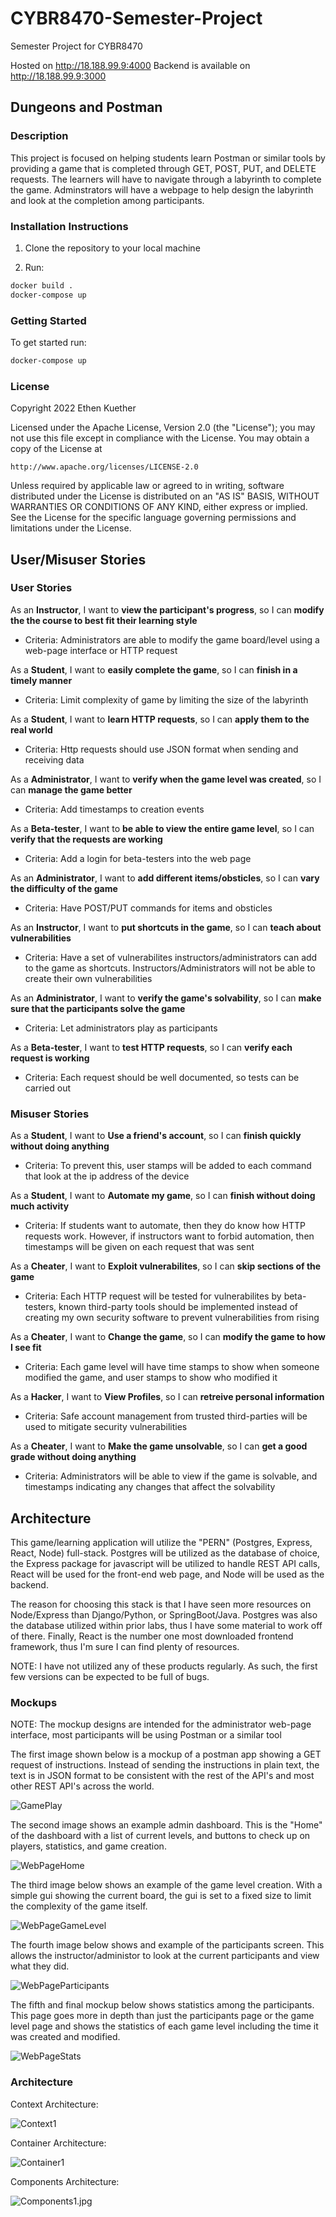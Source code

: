 # CYBR8470-Semester-Project
Semester Project for CYBR8470

Hosted on http://18.188.99.9:4000
Backend is available on http://18.188.99.9:3000

## Dungeons and Postman

### Description

This project is focused on helping students learn Postman or similar tools by providing a game that is completed through GET, POST, PUT, and DELETE requests. The learners will have to navigate through a labyrinth to complete the game. Adminstrators will have a webpage to help design the labyrinth and look at the completion among participants.

### Installation Instructions

1. Clone the repository to your local machine

2. Run:
```bash
docker build .
docker-compose up
```

### Getting Started

To get started run:
```bash
docker-compose up
```

### License

Copyright 2022 Ethen Kuether

Licensed under the Apache License, Version 2.0 (the "License");
you may not use this file except in compliance with the License.
You may obtain a copy of the License at

    http://www.apache.org/licenses/LICENSE-2.0

Unless required by applicable law or agreed to in writing, software
distributed under the License is distributed on an "AS IS" BASIS,
WITHOUT WARRANTIES OR CONDITIONS OF ANY KIND, either express or implied.
See the License for the specific language governing permissions and
limitations under the License.

## User/Misuser Stories

### User Stories

As an **Instructor**, I want to **view the participant's progress**, so I can **modify the the course to best fit their learning style**
- Criteria: Administrators are able to modify the game board/level using a web-page interface or HTTP request

As a **Student**, I want to **easily complete the game**, so I can **finish in a timely manner**
- Criteria: Limit complexity of game by limiting the size of the labyrinth

As a **Student**, I want to **learn HTTP requests**, so I can **apply them to the real world**
- Criteria: Http requests should use JSON format when sending and receiving data

As a **Administrator**, I want to **verify when the game level was created**, so I can **manage the game better**
- Criteria: Add timestamps to creation events

As a **Beta-tester**, I want to **be able to view the entire game level**, so I can **verify that the requests are working**
- Criteria: Add a login for beta-testers into the web page

As an **Administrator**, I want to **add different items/obsticles**, so I can **vary the difficulty of the game**
- Criteria: Have POST/PUT commands for items and obsticles

As an **Instructor**, I want to **put shortcuts in the game**, so I can **teach about vulnerabilities**
- Criteria: Have a set of vulnerabilites instructors/administrators can add to the game as shortcuts. Instructors/Administrators will not be able to create their own vulnerabilities

As an **Administrator**, I want to **verify the game's solvability**, so I can **make sure that the participants solve the game**
- Criteria: Let administrators play as participants

As a **Beta-tester**, I want to **test HTTP requests**, so I can **verify each request is working**
- Criteria: Each request should be well documented, so tests can be carried out

### Misuser Stories

As a **Student**, I want to **Use a friend's account**, so I can **finish quickly without doing anything**
- Criteria: To prevent this, user stamps will be added to each command that look at the ip address of the device

As a **Student**, I want to **Automate my game**, so I can **finish without doing much activity**
- Criteria: If students want to automate, then they do know how HTTP requests work. However, if instructors want to forbid automation, then timestamps will be given on each request that was sent

As a **Cheater**, I want to **Exploit vulnerabilites**, so I can **skip sections of the game**
- Criteria: Each HTTP request will be tested for vulnerabilites by beta-testers, known third-party tools should be implemented instead of creating my own security software to prevent vulnerabilities from rising

As a **Cheater**, I want to **Change the game**, so I can **modify the game to how I see fit**
- Criteria: Each game level will have time stamps to show when someone modified the game, and user stamps to show who modified it

As a **Hacker**, I want to **View Profiles**, so I can **retreive personal information**
- Criteria: Safe account management from trusted third-parties will be used to mitigate security vulnerabilities

As a **Cheater**, I want to **Make the game unsolvable**, so I can **get a good grade without doing anything**
- Criteria: Administrators will be able to view if the game is solvable, and timestamps indicating any changes that affect the solvability

## Architecture

This game/learning application will utilize the "PERN" (Postgres, Express, React, Node) full-stack. Postgres will be utilized as the database of choice, the Express package for javascript will be utilized to handle REST API calls, React will be used for the front-end web page, and Node will be used as the backend.

The reason for choosing this stack is that I have seen more resources on Node/Express than Django/Python, or SpringBoot/Java. Postgres was also the database utilized within prior labs, thus I have some material to work off of there. Finally, React is the number one most downloaded frontend framework, thus I'm sure I can find plenty of resources.

NOTE: I have not utilized any of these products regularly. As such, the first few versions can be expected to be full of bugs. 

### Mockups

NOTE: The mockup designs are intended for the administrator web-page interface, most participants will be using Postman or a similar tool

The first image shown below is a mockup of a postman app showing a GET request of instructions. Instead of sending the instructions in plain text, the text is in JSON format to be consistent with the rest of the API's and most other REST API's across the world.

![GamePlay](./Architecture%20Images/Mockups/GamePlay.jpg)

The second image shows an example admin dashboard. This is the "Home" of the dashboard with a list of current levels, and buttons to check up on players, statistics, and game creation.

![WebPageHome](./Architecture%20Images/Mockups/WebPageHome.jpg)

The third image below shows an example of the game level creation. With a simple gui showing the current board, the gui is set to a fixed size to limit the complexity of the game itself.

![WebPageGameLevel](./Architecture%20Images/Mockups/WebPageGameLevel.jpg)

The fourth image below shows and example of the participants screen. This allows the instructor/administor to look at the current participants and view what they did.

![WebPageParticipants](./Architecture%20Images/Mockups/WebPageParticipants.jpg)

The fifth and final mockup below shows statistics among the participants. This page goes more in depth than just the participants page or the game level page and shows the statistics of each game level including the time it was created and modified.

![WebPageStats](./Architecture%20Images/Mockups/WebPageStats.jpg)

### Architecture

Context Architecture:

![Context1](./Architecture%20Images/Architecture/Context1.jpg)

Container Architecture:

![Container1](./Architecture%20Images/Architecture/Containers1.jpg)

Components Architecture:

![Components1.jpg](./Architecture%20Images/Architecture/Components1.jpg)
